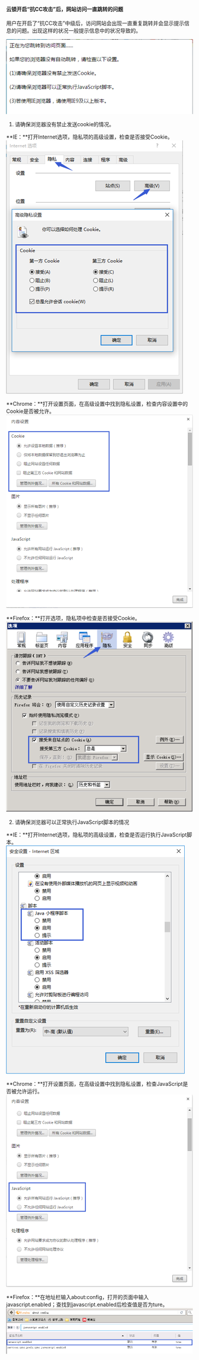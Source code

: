 #### 云锁开启“抗CC攻击”后，网站访问一直跳转的问题

用户在开启了“抗CC攻击”中级后，访问网站会出现一直重复跳转并会显示提示信息的问题。出现这样的状况一般提示信息中的状况导致的。

 ![](/assets/q_34_1.png)

   1. 请确保浏览器没有禁止发送cookie的情况。

 **IE：**打开Internet选项，隐私项的高级设置，检查是否接受Cookie。
 ![](/assets/q_34_2.png)

 **Chrome：**打开设置页面，在高级设置中找到隐私设置，检查内容设置中的Cookie是否被允许。
 ![](/assets/q_34_3.png)

 **Firefox：**打开选项，隐私项中检查是否接受Cookie。
 ![](/assets/q_34_4.png)

   2. 请确保浏览器可以正常执行JavaScript脚本的情况

 **IE：**打开Internet选项，隐私项的高级设置，检查是否运行执行JavaScript脚本。
 ![](/assets/q_34_5.png)

 **Chrome：**打开设置页面，在高级设置中找到隐私设置，检查JavaScript是否被允许运行。
 ![](/assets/q_34_6.png)

 **Firefox：**在地址栏输入about:config，打开的页面中输入javascript.enabled；查找到javascript.enabled后检查值是否为ture。
 ![](/assets/q_34_7.png)

